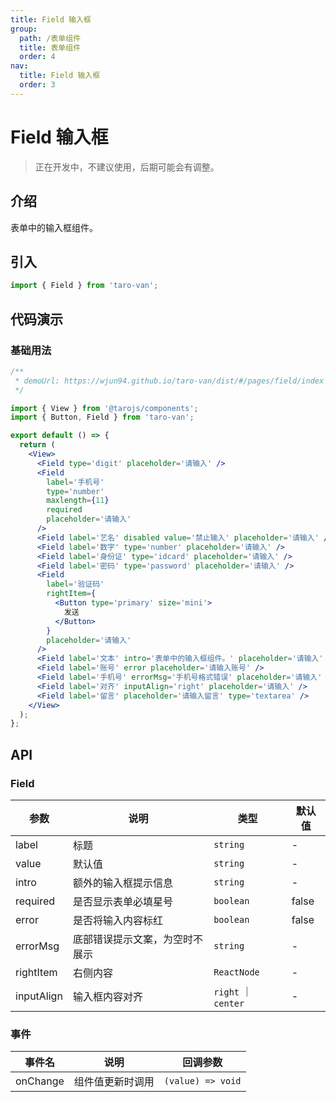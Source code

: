 ```yaml
---
title: Field 输入框
group:
  path: /表单组件
  title: 表单组件
  order: 4
nav:
  title: Field 输入框
  order: 3
---
```


# Field 输入框

> 正在开发中，不建议使用，后期可能会有调整。

## 介绍

表单中的输入框组件。

## 引入

```jsx | pure
import { Field } from 'taro-van';
```

## 代码演示

### 基础用法

```jsx | iframe
/**
 * demoUrl: https://wjun94.github.io/taro-van/dist/#/pages/field/index
 */

import { View } from '@tarojs/components';
import { Button, Field } from 'taro-van';

export default () => {
  return (
    <View>
      <Field type='digit' placeholder='请输入' />
      <Field
        label='手机号'
        type='number'
        maxlength={11}
        required
        placeholder='请输入'
      />
      <Field label='艺名' disabled value='禁止输入' placeholder='请输入' />
      <Field label='数字' type='number' placeholder='请输入' />
      <Field label='身份证' type='idcard' placeholder='请输入' />
      <Field label='密码' type='password' placeholder='请输入' />
      <Field
        label='验证码'
        rightItem={
          <Button type='primary' size='mini'>
            发送
          </Button>
        }
        placeholder='请输入'
      />
      <Field label='文本' intro='表单中的输入框组件。' placeholder='请输入' />
      <Field label='账号' error placeholder='请输入账号' />
      <Field label='手机号' errorMsg='手机号格式错误' placeholder='请输入' />
      <Field label='对齐' inputAlign='right' placeholder='请输入' />
      <Field label='留言' placeholder='请输入留言' type='textarea' />
    </View>
  );
};
```

## API

### Field

| 参数       | 说明                           | 类型                | 默认值 |
| ---------- | ------------------------------ | ------------------- | ------ |
| label      | 标题                           | `string`            | -      |
| value      | 默认值                         | `string`            | -      |
| intro      | 额外的输入框提示信息           | `string`            | -      |
| required   | 是否显示表单必填星号           | `boolean`           | false  |
| error      | 是否将输入内容标红             | `boolean`           | false  |
| errorMsg   | 底部错误提示文案，为空时不展示 | `string`            | -      |
| rightItem  | 右侧内容                       | `ReactNode`         | -      |
| inputAlign | 输入框内容对齐                 | `right` ｜ `center` | -      |

### 事件

| 事件名   | 说明             | 回调参数          |
| -------- | ---------------- | ----------------- |
| onChange | 组件值更新时调用 | `(value) => void` |
